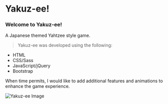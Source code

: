 # Yakuz-ee!

### Welcome to **Yakuz-ee!**

A Japanese themed Yahtzee style game.

> Yakuz-ee was developed using the following:
* HTML
* CSS/Sass
* JavaScript/jQuery
* Bootstrap

When time permits, I would like to add additional features and animations to enhance the game experience.

![Yakuz-ee Image](/images/screenshot.png)
